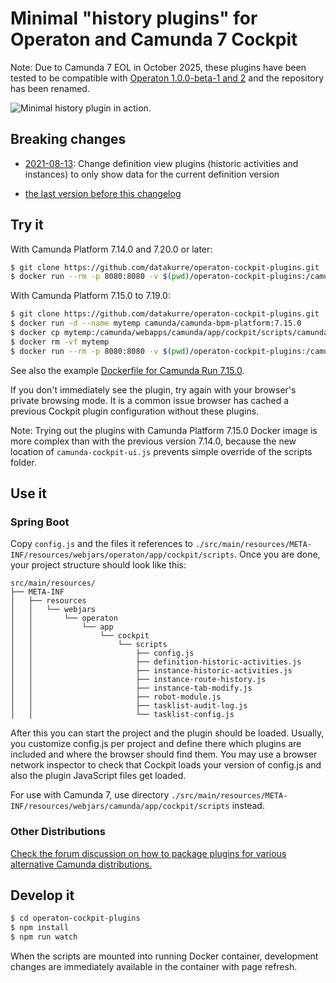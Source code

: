 Minimal "history plugins" for Operaton and Camunda 7 Cockpit
============================================================

Note: Due to Camunda 7 EOL in October 2025, these plugins have been tested to be compatible with [Operaton 1.0.0-beta-1 and 2](https://operaton.org) and the repository has been renamed.

![Minimal history plugin in action.](plugin.gif)

Breaking changes
----------------

* [2021-08-13](https://github.com/datakurre/operaton-cockpit-plugins/tree/66888bcb36f351880835b007b5e75dc44c732fb9): Change definition view plugins (historic activities and instances) to only show data for the current definition version

* [the last version before this changelog](https://github.com/datakurre/operaton-cockpit-plugins/tree/608f7f1d2c240c810dac466890decb91f4da5688)


Try it
------

With Camunda Platform 7.14.0 and 7.20.0 or later:

```bash
$ git clone https://github.com/datakurre/operaton-cockpit-plugins.git
$ docker run --rm -p 8080:8080 -v $(pwd)/operaton-cockpit-plugins:/camunda/webapps/camunda/app/cockpit/scripts/:ro camunda/camunda-bpm-platform:7.14.0
```

With Camunda Platform 7.15.0 to 7.19.0:

```bash
$ git clone https://github.com/datakurre/operaton-cockpit-plugins.git
$ docker run -d --name mytemp camunda/camunda-bpm-platform:7.15.0
$ docker cp mytemp:/camunda/webapps/camunda/app/cockpit/scripts/camunda-cockpit-ui.js operaton-cockpit-plugins
$ docker rm -vf mytemp
$ docker run --rm -p 8080:8080 -v $(pwd)/operaton-cockpit-plugins:/camunda/webapps/camunda/app/cockpit/scripts/:ro camunda/camunda-bpm-platform:7.15.0
```

See also the example [Dockerfile for Camunda Run 7.15.0](https://github.com/datakurre/operaton-cockpit-plugins/issues/16#issuecomment-874499953).

If you don't immediately see the plugin, try again with your browser's private browsing mode. It is a common issue browser has cached a previous Cockpit plugin configuration without these plugins.

Note: Trying out the plugins with Camunda Platform 7.15.0 Docker image is more complex than with the previous version 7.14.0, because the new location of `camunda-cockpit-ui.js` prevents simple override of the scripts folder.


Use it
------

### Spring Boot

Copy `config.js` and the files it references to `./src/main/resources/META-INF/resources/webjars/operaton/app/cockpit/scripts`. Once you are done, your project structure should look like this:
```shell
src/main/resources/
├── META-INF
│   ├── resources
│   │   └── webjars
│   │       └── operaton
│   │           └── app
│   │               └── cockpit
│   │                   └── scripts
│   │                       ├── config.js
│   │                       ├── definition-historic-activities.js
│   │                       ├── instance-historic-activities.js
│   │                       ├── instance-route-history.js
│   │                       ├── instance-tab-modify.js
│   │                       ├── robot-module.js
│   │                       ├── tasklist-audit-log.js
│   │                       └── tasklist-config.js
```
After this you can start the project and the plugin should be loaded. Usually, you customize config.js per project and define there which plugins are included and where the browser should find them. You may use a browser network inspector to check that Cockpit loads your version of config.js and also the plugin JavaScript files get loaded.

For use with Camunda 7, use directory `./src/main/resources/META-INF/resources/webjars/camunda/app/cockpit/scripts` instead.


### Other Distributions

[Check the forum discussion on how to package plugins for various alternative Camunda distributions.](https://forum.camunda.org/t/minimal-cockpit-history-plugins-for-camunda-7-14-0/24651)


Develop it
----------

```bash
$ cd operaton-cockpit-plugins
$ npm install
$ npm run watch
```

When the scripts are mounted into running Docker container, development changes are immediately available in the container with page refresh.
